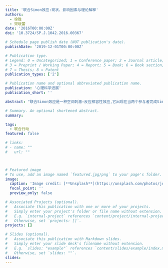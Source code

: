 ```yaml
---
title: '联合Simon效应:现状、影响因素与理论解释'
authors:
  - 徐胜
  - 宋晓蕾
date: '2016T00:00:00Z'
doi: '10.3724/SP.J.1042.2016.00367'

# Schedule page publish date (NOT publication's date).
publishDate: '2019-12-01T00:00:00Z'

# Publication type.
# Legend: 0 = Uncategorized; 1 = Conference paper; 2 = Journal article;
# 3 = Preprint / Working Paper; 4 = Report; 5 = Book; 6 = Book section;
# 7 = Thesis; 8 = Patent
publication_types: ['2']

# Publication name and optional abbreviated publication name.
publication: '心理科学进展'
publication_short: ''

abstract: "联合Simon效应是一种空间刺激–反应相容性效应,它出现在当两个参与者完成Simon任务的互补成分时。该效应被认为是反映自我–他人整合程度的一个有效指标。影响此现象的因素主要包括社会和非社会因素。社会促进理论、共同表征理论、空间反应编码理论和参照编码理论对该效应作出了解释。未来关于联合Simon效应的研究需深入探讨其影响因素以及脑机制,并进一步完善理论解释。"

# Summary. An optional shortened abstract.
summary: 

tags:
  - 联合行动
featured: false

# links:
# - name: ""
#   url: ""



# Featured image
# To use, add an image named `featured.jpg/png` to your page's folder.
image:
  caption: 'Image credit: [**Unsplash**](https://unsplash.com/photos/jdD8gXaTZsc)'
  focal_point: ''
  preview_only: false

# Associated Projects (optional).
#   Associate this publication with one or more of your projects.
#   Simply enter your project's folder or file name without extension.
#   E.g. `internal-project` references `content/project/internal-project/index.md`.
#   Otherwise, set `projects: []`.
projects: []

# Slides (optional).
#   Associate this publication with Markdown slides.
#   Simply enter your slide deck's filename without extension.
#   E.g. `slides: "example"` references `content/slides/example/index.md`.
#   Otherwise, set `slides: ""`.
slides:
---
```



